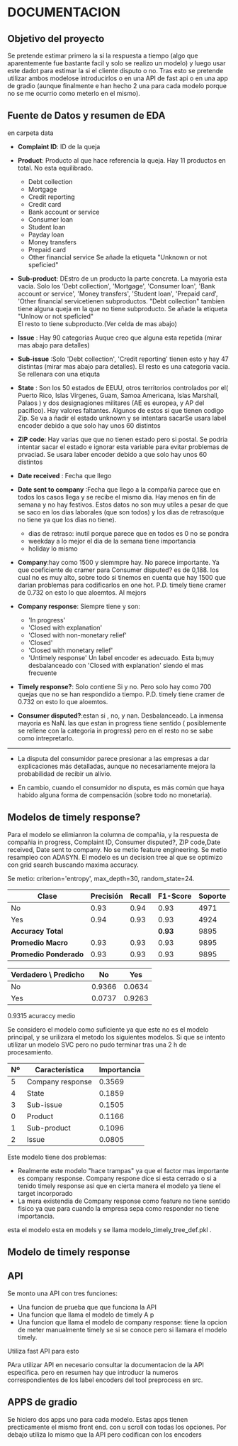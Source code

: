 # DOCUMENTACION

## Objetivo del proyecto

Se pretende estimar primero la si la respuesta a tiempo (algo que aparentemente fue bastante facil y solo se realizo un modelo) y luego usar este dadot para estimar la si el cliente disputo o no. 
Tras esto se pretende utilizar ambos modelose introducirlos o en una API de fast api o en una app de gradio (aunque finalmente e han hecho 2 una para cada modelo porque no se me ocurrio como meterlo en el mismo). 


## Fuente de Datos y resumen de EDA
 en carpeta data
* **Complaint ID**: ID de la queja
* **Product**:	Producto al que hace referencia la queja. Hay 11 productos en total. No esta equilibrado. 
    * Debt collection            
    * Mortgage                   
    * Credit reporting           
    * Credit card               
    * Bank account or service    
    * Consumer loan              
    * Student loan               
    * Payday loan                 
    * Money transfers            
    * Prepaid card               
    * Other financial service 
    Se añade la etiqueta "Unknown or not speficied"    
     
* **Sub-product**: DEstro de un producto la parte concreta. La mayoria esta vacia. Solo los 'Debt collection', 'Mortgage', 'Consumer loan',
       'Bank account or service', 'Money transfers', 'Student loan',
       'Prepaid card', 'Other financial servicetienen subproductos. "Debt collection" tambien tiene alguna queja en la que no tiene subproducto.
       Se añade la etiqueta "Unlnow or not speficied"  
 El resto to tiene subproducto.(Ver celda de mas abajo)
* **Issue**	: Hay 90 categorias Auque creo que alguna esta repetida (mirar mas abajo para detalles)
* **Sub-issue**	:Solo 'Debt collection', 'Credit reporting' tienen esto y hay 47 distintas (mirar mas abajo para detalles). El resto es una categoria vacia. Se rellenara con una etiquta 
* **State**	: Son los 50 estados de EEUU, otros territorios controlados por el(	Puerto Rico, Islas Vírgenes, Guam, Samoa Americana, Islas Marshall, Palaos ) y dos designagiones militares (AE es europea, y AP del pacifico). Hay valores faltantes. Algunos de estos si que tienen codigo Zip.  Se va a ñadir el estado unknown y se intentara sacarSe usara label encoder debido a que solo hay unos 60 distintos
* **ZIP code**: Hay varias que que no tienen estado pero si postal. Se podria intentar sacar el estado e  ignorar esta variable para evitar problemas de prvaciad. Se usara laber encoder debido a que solo hay unos 60 distintos

* **Date received**	: Fecha que llego
* **Date sent to company**	:Fecha que llego a la compañia parece que en todos los casos llega y se recibe el mismo dia. Hay menos en fin de semana y no hay festivos.
Estos datos no son muy utiles a pesar de que se saco en los dias laborales (que son todos) y los dias de retraso(que no tiene ya que los dias no tiene).

    * dias de retraso: inutil porque parece que en todos es 0 no se pondra
    * weekday  a lo mejor el dia de la semana tiene importancia       
    * holiday lo  mismo

* **Company**:hay como 1500 y siemmpre hay. No parece importante. Ya que coeficiente de cramer para Consumer disputed? es de 0,188. los cual no es muy alto, sobre todo si tinemos en cuenta que hay 1500 que darian problemas para codificarlos en one hot. P.D.  timely tiene cramer de 0.732  on esto lo que aloemtos. Al mejors


* **Company response**:	Siempre tiene y son:
    * 'In progress' 
    * 'Closed with explanation'
    * 'Closed with non-monetary relief'
    * 'Closed'
    * 'Closed with monetary relief'
    * 'Untimely response'
    Un label encoder es adecuado. Esta b¡muy desbalanceado con 'Closed with explanation' siendo el mas frecuente
* **Timely response?**: Solo contiene Si y no. Pero solo hay como 700 quejas que no se han respondido a tiempo.  P.D.  timely tiene cramer de 0.732  on esto lo que aloemtos.
* **Consumer disputed?**:estan si , no, y nan. Desbalanceado. La inmensa mayoria es NaN. las que estan in progress tiene sentido ( posiblemente se rellene con la categoria in progress) pero en el resto no se sabe como intrepretarlo.

---
* La disputa del consumidor parece presionar a las empresas a dar explicaciones más detalladas, aunque no necesariamente mejora la probabilidad de recibir un alivio.

* En cambio, cuando el consumidor no disputa, es más común que haya habido alguna forma de compensación (sobre todo no monetaria).





## Modelos de timely response?

Para el modelo se elimianron la columna de compañia, y la respuesta de compañia in progress, Complaint ID,  Consumer disputed?, ZIP code,Date received, Date sent to company. No se metio feature engineering.
Se metio resampleo con ADASYN.
El modelo es un decision tree al que se optimizo con grid search buscando maxima accuracy. 



Se metio: criterion='entropy', max_depth=30, random_state=24.


| Clase                  | Precisión | Recall | F1-Score | Soporte |
| ---------------------- | --------- | ------ | -------- | ------- |
| No                     | 0.93      | 0.94   | 0.93     | 4971    |
| Yes                    | 0.94      | 0.93   | 0.93     | 4924    |
| **Accuracy Total**     |           |        | **0.93** | 9895    |
| **Promedio Macro**     | 0.93      | 0.93   | 0.93     | 9895    |
| **Promedio Ponderado** | 0.93      | 0.93   | 0.93     | 9895    |


| Verdadero \ Predicho | No     | Yes    |
| -------------------- | ------ | ------ |
| No                   | 0.9366 | 0.0634 |
| Yes                  | 0.0737 | 0.9263 |

0.9315 acuraccy medio

Se considero el modelo como suficiente ya que este no es el modelo principal, y se urilizara el metodo los siguientes modelos. Si que se intento utilizar un modelo SVC pero no pudo terminar tras una 2 h de procesamiento.



| Nº | Característica   | Importancia |
| -- | ---------------- | ----------- |
| 5  | Company response | 0.3569      |
| 4  | State            | 0.1859      |
| 3  | Sub-issue        | 0.1505      |
| 0  | Product          | 0.1166      |
| 1  | Sub-product      | 0.1096      |
| 2  | Issue            | 0.0805      |

Este modelo tiene dos problemas:

* Realmente este modelo "hace trampas" ya que el factor mas importante es company response. Company respone dice si esta cerrado o si a tenido timely response asi que en cierta manera el modelo ya tiene el target incorporado
* La mera existendia de Company response como feature no tiene sentido fisico ya que para cuando la empresa sepa como responder no tiene importancia.


esta el modelo esta en models y se llama modelo_timely_tree_def.pkl .
## Modelo de timely response


## API

Se monto una API con tres funciones:
* Una funcion de prueba que que funciona la API
* Una funcion que llama el modelo de timely
A p
* Una funcion que llama el modelo de company response:
     tiene la opcion de meter manualmente timely se si se conoce pero si llamara el modelo timely.

Utiliza fast API para esto

PAra utilizar API en necesario consultar la documentacion de la API especifica. pero en resumen hay que introducr la numeros correspondientes de los label encoders del tool preprocess en src.

## APPS de gradio

Se hiciero dos apps uno para cada modelo.
Estas apps tienen precticamente el mismo front end. con u scroll con todas los opciones.
Por debajo utiliza lo mismo que la API pero codifican con los encoders

